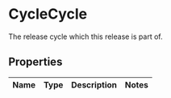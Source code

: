 

# CycleCycle

The release cycle which this release is part of.

## Properties

| Name | Type | Description | Notes |
|------------ | ------------- | ------------- | -------------|



